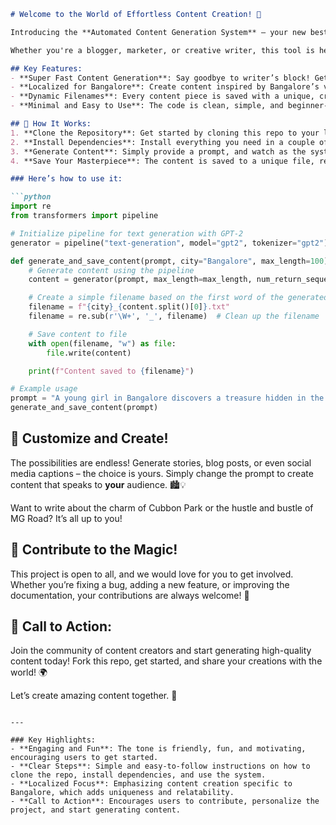 ```markdown
# Welcome to the World of Effortless Content Creation! 🎉

Introducing the **Automated Content Generation System** – your new best friend for generating creative and engaging content in a flash! 🚀

Whether you're a blogger, marketer, or creative writer, this tool is here to supercharge your content creation process. Imagine having a writing assistant that can generate stories, articles, and blog posts based on just a simple prompt – all tailored to a Bangalorean audience! 🌆✨

## Key Features:
- **Super Fast Content Generation**: Say goodbye to writer’s block! Get high-quality content at the click of a button. 📝
- **Localized for Bangalore**: Create content inspired by Bangalore’s vibrant culture, landmarks, and unique local flavor! 🏙️
- **Dynamic Filenames**: Every content piece is saved with a unique, creative filename based on its content. 📂
- **Minimal and Easy to Use**: The code is clean, simple, and beginner-friendly. No more complicated setups or configurations! 🔧

## 🚀 How It Works:
1. **Clone the Repository**: Get started by cloning this repo to your local machine or Google Colab.
2. **Install Dependencies**: Install everything you need in a couple of steps.
3. **Generate Content**: Simply provide a prompt, and watch as the system generates creative content based on your input!
4. **Save Your Masterpiece**: The content is saved to a unique file, ready for use in your projects, blogs, or social media posts.

### Here’s how to use it:

```python
import re
from transformers import pipeline

# Initialize pipeline for text generation with GPT-2
generator = pipeline("text-generation", model="gpt2", tokenizer="gpt2")

def generate_and_save_content(prompt, city="Bangalore", max_length=100):
    # Generate content using the pipeline
    content = generator(prompt, max_length=max_length, num_return_sequences=1)[0]["generated_text"]

    # Create a simple filename based on the first word of the generated content
    filename = f"{city}_{content.split()[0]}.txt"
    filename = re.sub(r'\W+', '_', filename)  # Clean up the filename

    # Save content to file
    with open(filename, "w") as file:
        file.write(content)

    print(f"Content saved to {filename}")

# Example usage
prompt = "A young girl in Bangalore discovers a treasure hidden in the streets of MG Road."
generate_and_save_content(prompt)
```

## 🎨 Customize and Create!
The possibilities are endless! Generate stories, blog posts, or even social media captions – the choice is yours. Simply change the prompt to create content that speaks to **your** audience. 🏙️💡

Want to write about the charm of Cubbon Park or the hustle and bustle of MG Road? It’s all up to you!

## 🤝 Contribute to the Magic!
This project is open to all, and we would love for you to get involved. Whether you’re fixing a bug, adding a new feature, or improving the documentation, your contributions are always welcome! 💪

## 📢 Call to Action:
Join the community of content creators and start generating high-quality content today! Fork this repo, get started, and share your creations with the world! 🌍

Let’s create amazing content together. 🌟
```

---

### Key Highlights:
- **Engaging and Fun**: The tone is friendly, fun, and motivating, encouraging users to get started.
- **Clear Steps**: Simple and easy-to-follow instructions on how to clone the repo, install dependencies, and use the system.
- **Localized Focus**: Emphasizing content creation specific to Bangalore, which adds uniqueness and relatability.
- **Call to Action**: Encourages users to contribute, personalize the project, and start generating content.
